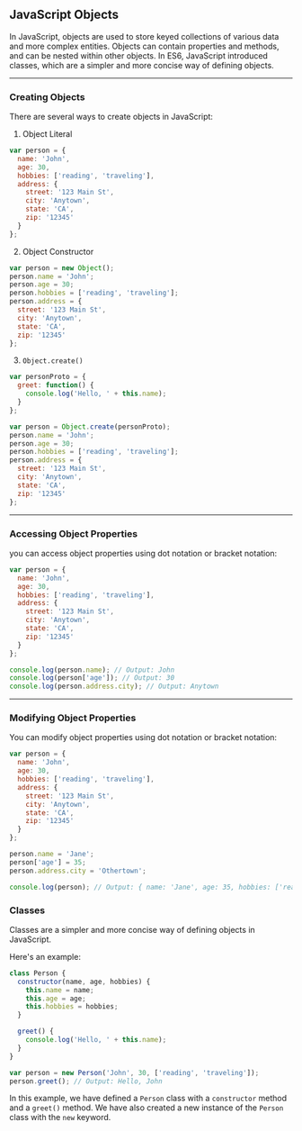 ## JavaScript Objects

In JavaScript, objects are used to store keyed collections of various data and more complex entities. Objects can contain properties and methods, and can be nested within other objects. In ES6, JavaScript introduced classes, which are a simpler and more concise way of defining objects.

---

### Creating Objects

There are several ways to create objects in JavaScript:

1. Object Literal
```javascript
var person = {
  name: 'John',
  age: 30,
  hobbies: ['reading', 'traveling'],
  address: {
    street: '123 Main St',
    city: 'Anytown',
    state: 'CA',
    zip: '12345'
  }
};
```

2. Object Constructor
```javascript
var person = new Object();
person.name = 'John';
person.age = 30;
person.hobbies = ['reading', 'traveling'];
person.address = {
  street: '123 Main St',
  city: 'Anytown',
  state: 'CA',
  zip: '12345'
};
```

3. `Object.create()`
```javascript
var personProto = {
  greet: function() {
    console.log('Hello, ' + this.name);
  }
};

var person = Object.create(personProto);
person.name = 'John';
person.age = 30;
person.hobbies = ['reading', 'traveling'];
person.address = {
  street: '123 Main St',
  city: 'Anytown',
  state: 'CA',
  zip: '12345'
};

```

---

### Accessing Object Properties
you can access object properties using dot notation or bracket notation:
```javascript
var person = {
  name: 'John',
  age: 30,
  hobbies: ['reading', 'traveling'],
  address: {
    street: '123 Main St',
    city: 'Anytown',
    state: 'CA',
    zip: '12345'
  }
};

console.log(person.name); // Output: John
console.log(person['age']); // Output: 30
console.log(person.address.city); // Output: Anytown
```

---

### Modifying Object Properties
You can modify object properties using dot notation or bracket notation:
```javascript
var person = {
  name: 'John',
  age: 30,
  hobbies: ['reading', 'traveling'],
  address: {
    street: '123 Main St',
    city: 'Anytown',
    state: 'CA',
    zip: '12345'
  }
};

person.name = 'Jane';
person['age'] = 35;
person.address.city = 'Othertown';

console.log(person); // Output: { name: 'Jane', age: 35, hobbies: ['reading', 'traveling'], address: { street: '123 Main St', city: 'Othertown', state: 'CA', zip: '12345' } }
```

### Classes
Classes are a simpler and more concise way of defining objects in JavaScript. 

Here's an example:
```javascript
class Person {
  constructor(name, age, hobbies) {
    this.name = name;
    this.age = age;
    this.hobbies = hobbies;
  }

  greet() {
    console.log('Hello, ' + this.name);
  }
}

var person = new Person('John', 30, ['reading', 'traveling']);
person.greet(); // Output: Hello, John
```
In this example, we have defined a `Person` class with a `constructor` method and a `greet()` method. We have also created a new instance of the `Person` class with the `new` keyword.